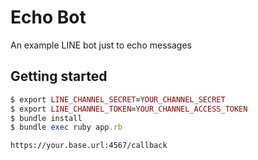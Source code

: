# Echo Bot

An example LINE bot just to echo messages

## Getting started

```ruby
$ export LINE_CHANNEL_SECRET=YOUR_CHANNEL_SECRET
$ export LINE_CHANNEL_TOKEN=YOUR_CHANNEL_ACCESS_TOKEN
$ bundle install
$ bundle exec ruby app.rb
```

```
https://your.base.url:4567/callback
```
